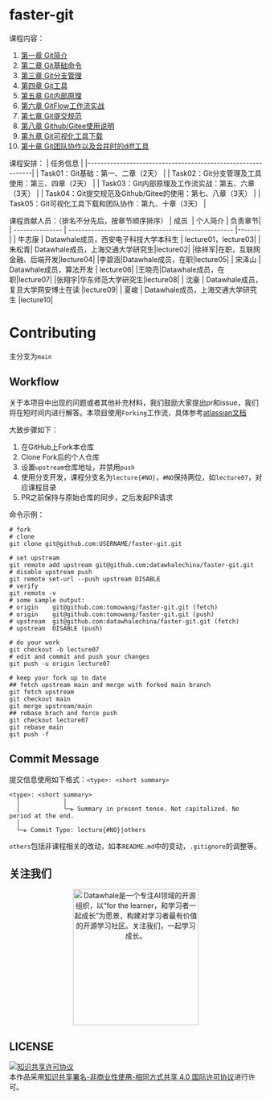 # faster-git

课程内容：

1. [第一章 Git简介](lecture01/README.md)
1. [第二章 Git基础命令](lecture02)
1. [第三章 Git分支管理](lecture03/README.md)
1. [第四章 Git工具](lecture04/README.md)
1. [第五章 Git内部原理](lecture05/README.md)
1. [第六章 GitFlow工作流实战](lecture06/README.md)
1. [第七章 Git提交规范](lecture07/README.md)
1. [第八章 Github/Gitee使用说明](lecture08/README.md)
1. [第九章 Git可视化工具下载](lecture09/README.md)
1. [第十章 Git团队协作以及合并时的diff工具](lecture10/README.md)

课程安排：
| 任务信息                                                    |
|-------------------------------------------------------------|
| Task01：Git基础：第一、二章（2天）                          |
| Task02：Git分支管理及工具使用：第三、四章（2天）            |
| Task03：Git内部原理及工作流实战：第五、六章（3天）          |
| Task04：Git提交规范及Github/Gitee的使用：第七、八章（3天）  |
| Task05：Git可视化工具下载和团队协作：第九、十章（3天）      |

课程贡献人员：（排名不分先后，按章节顺序排序）
| 成员&nbsp; | 个人简介                                            | 负责章节|
| --------------- | --------------------------------------------------- |-------|
|   牛志康   | Datawhale成员，西安电子科技大学本科生 | lecture01，lecture03|
|朱松青| Datawhale成员，上海交通大学研究生|lecture02|
|徐祥军|在职，互联网金融、后端开发|lecture04|
|李碧涵|Datawhale成员，在职|lecture05|
|   宋泽山   | Datawhale成员，算法开发 | lecture06|
|王晓亮|Datawhale成员，在职|lecture07|
|张翔宇|华东师范大学研究生|lecture08|
|    沈豪    | Datawhale成员，复旦大学网安博士在读 |lecture09|
|   夏峻   | Datawhale成员，上海交通大学研究生  |lecture10|

# Contributing

主分支为`main`
## Workflow

关于本项目中出现的问题或者其他补充材料，我们鼓励大家提出pr和issue，我们将在短时间内进行解答。本项目使用`Forking`工作流，具体参考[atlassian文档](https://www.atlassian.com/git/tutorials/comparing-workflows/forking-workflow)

大致步骤如下：

1. 在GitHub上Fork本仓库
1. Clone Fork后的个人仓库
1. 设置`upstream`仓库地址，并禁用`push`
1. 使用分支开发，课程分支名为`lecture{#NO}`，`#NO`保持两位，如`lecture07`，对应课程目录
1. PR之前保持与原始仓库的同步，之后发起PR请求

命令示例：

```shell
# fork
# clone
git clone git@github.com:USERNAME/faster-git.git

# set upstream
git remote add upstream git@github.com:datawhalechina/faster-git.git
# disable upstream push
git remote set-url --push upstream DISABLE
# verify
git remote -v
# some sample output:
# origin	git@github.com:tomowang/faster-git.git (fetch)
# origin	git@github.com:tomowang/faster-git.git (push)
# upstream	git@github.com:datawhalechina/faster-git.git (fetch)
# upstream	DISABLE (push)

# do your work
git checkout -b lecture07
# edit and commit and push your changes
git push -u origin lecture07

# keep your fork up to date
## fetch upstream main and merge with forked main branch
git fetch upstream
git checkout main
git merge upstream/main
## rebase brach and force push
git checkout lecture07
git rebase main
git push -f
```

## Commit Message

提交信息使用如下格式：`<type>: <short summary>`

```
<type>: <short summary>
  │            │
  │            └─⫸ Summary in present tense. Not capitalized. No period at the end.
  │
  └─⫸ Commit Type: lecture{#NO}|others
```

`others`包括非课程相关的改动，如本`README.md`中的变动，`.gitignore`的调整等。

## 关注我们
<div align=center><img src="https://raw.githubusercontent.com/datawhalechina/easy-rl/master/docs/res/qrcode.jpeg" width = "250" height = "270" alt="Datawhale是一个专注AI领域的开源组织，以“for the learner，和学习者一起成长”为愿景，构建对学习者最有价值的开源学习社区。关注我们，一起学习成长。"></div>

## LICENSE
<a rel="license" href="http://creativecommons.org/licenses/by-nc-sa/4.0/"><img alt="知识共享许可协议" style="border-width:0" src="https://img.shields.io/badge/license-CC%20BY--NC--SA%204.0-lightgrey" /></a><br />本作品采用<a rel="license" href="http://creativecommons.org/licenses/by-nc-sa/4.0/">知识共享署名-非商业性使用-相同方式共享 4.0 国际许可协议</a>进行许可。

